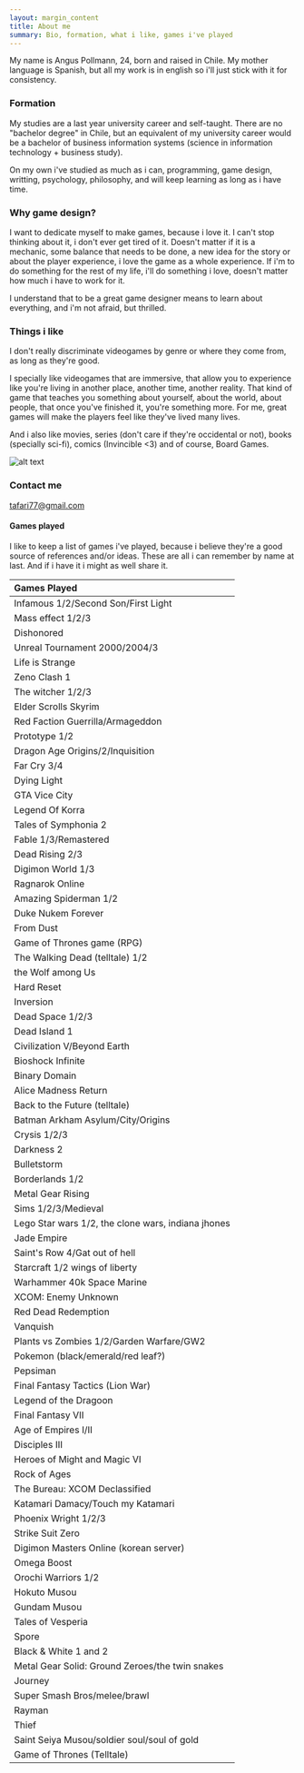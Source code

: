 ```yaml
---
layout: margin_content
title: About me
summary: Bio, formation, what i like, games i've played
---
```


My name is Angus Pollmann, 24, born and raised in Chile. My mother language is Spanish, but all my work is in english so i'll just stick with it for consistency.

### Formation
My studies are a last year university career and self-taught. There are no "bachelor degree" in Chile, but an equivalent of my university career would be a bachelor of business information systems (science in information technology + business study).

On my own i've studied as much as i can, programming, game design, writting, psychology, philosophy, and will keep learning as long as i have time.

### Why game design?
I want to dedicate myself to make games, because i love it. I can't stop thinking about it, i don't ever get tired of it. Doesn't matter if it is a mechanic, some balance that needs to be done, a new idea for the story or about the player experience, i love the game as a whole experience. If i'm to do something for the rest of my life, i'll do something i love, doesn't matter how much i have to work for it.

I understand that to be a great game designer means to learn about everything, and i'm not afraid, but thrilled.

### Things i like
I don't really discriminate videogames by genre or where they come from, as long as they're good.

I specially like videogames that are immersive, that allow you to experience like you're living in another place, another time, another reality. That kind of game that teaches you something about yourself, about the world, about people, that once you've finished it, you're something more. For me, great games will make the players feel like they've lived many lives.

And i also like movies, series (don't care if they're occidental or not), books (specially sci-fi), comics (Invincible <3) and of course, Board Games.

![alt text](http://i.imgur.com/padsC2v.jpg)

### Contact me

[tafari77@gmail.com](mailto:tafari77@gmail.com)

#### Games played
I like to keep a list of games i've played, because i believe they're a good source of references and/or ideas. These are all i can remember by name at last. And if i have it i might as well share it.

|Games Played|
|:--------------|
|Infamous 1/2/Second Son/First Light|
|Mass effect 1/2/3|
|Dishonored|
|Unreal Tournament 2000/2004/3|
|Life is Strange|
|Zeno Clash 1|
|The witcher 1/2/3|
|Elder Scrolls Skyrim|
|Red Faction Guerrilla/Armageddon|
|Prototype 1/2|
|Dragon Age Origins/2/Inquisition|
|Far Cry 3/4|
|Dying Light|
|GTA Vice City|
|Legend Of Korra|
|Tales of Symphonia 2|
|Fable 1/3/Remastered|
|Dead Rising 2/3|
|Digimon World 1/3|
|Ragnarok Online|
|Amazing Spiderman 1/2|
|Duke Nukem Forever|
|From Dust|
|Game of Thrones game (RPG)|
|The Walking Dead (telltale) 1/2|
|the Wolf among Us|
|Hard Reset|
|Inversion|
|Dead Space 1/2/3|
|Dead Island 1|
|Civilization V/Beyond Earth|
|Bioshock Infinite|
|Binary Domain|
|Alice Madness Return|
|Back to the Future (telltale)|
|Batman Arkham Asylum/City/Origins|
|Crysis 1/2/3|
|Darkness 2|
|Bulletstorm|
|Borderlands 1/2|
|Metal Gear Rising|
|Sims 1/2/3/Medieval|
|Lego Star wars 1/2, the clone wars, indiana jhones|
|Jade Empire|
|Saint's Row 4/Gat out of hell|
|Starcraft 1/2 wings of liberty|
|Warhammer 40k Space Marine|
|XCOM: Enemy Unknown|
|Red Dead Redemption|
|Vanquish|
|Plants vs Zombies 1/2/Garden Warfare/GW2|
|Pokemon (black/emerald/red leaf?)|
|Pepsiman|
|Final Fantasy Tactics (Lion War)|
|Legend of the Dragoon|
|Final Fantasy VII|
|Age of Empires I/II|
|Disciples III|
|Heroes of Might and Magic VI|
|Rock of Ages|
|The Bureau: XCOM Declassified|
|Katamari Damacy/Touch my Katamari|
|Phoenix Wright 1/2/3|
|Strike Suit Zero|
|Digimon Masters Online (korean server)|
|Omega Boost|
|Orochi Warriors 1/2|
|Hokuto Musou|
|Gundam Musou|
|Tales of Vesperia|
|Spore|
|Black & White 1 and 2|
|Metal Gear Solid: Ground Zeroes/the twin snakes|
|Journey|
|Super Smash Bros/melee/brawl|
|Rayman|
|Thief|
|Saint Seiya Musou/soldier soul/soul of gold|
|Game of Thrones (Telltale)|


